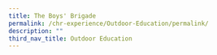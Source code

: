 ```yaml
---
title: The Boys' Brigade
permalink: /chr-experience/Outdoor-Education/permalink/
description: ""
third_nav_title: Outdoor Education
---
```

